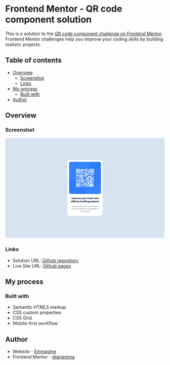 # Frontend Mentor - QR code component solution

This is a solution to the [QR code component challenge on Frontend Mentor](https://www.frontendmentor.io/challenges/qr-code-component-iux_sIO_H). Frontend Mentor challenges help you improve your coding skills by building realistic projects. 

## Table of contents

- [Overview](#overview)
  - [Screenshot](#screenshot)
  - [Links](#links)
- [My process](#my-process)
  - [Built with](#built-with)
- [Author](#author)

## Overview

### Screenshot

![](./screenshot.png)

### Links

- Solution URL: [Github repository](https://github.com/arjemma/qr-code-component-main)
- Live Site URL: [Github pages](https://arjemma.github.io/qr-code-component-main/)

## My process

### Built with

- Semantic HTML5 markup
- CSS custom properties
- CSS Grid
- Mobile-first workflow

## Author

- Website - [Emmagine](http://emmagine.se/)
- Frontend Mentor - [@arjemma](https://www.frontendmentor.io/profile/arjemma)
